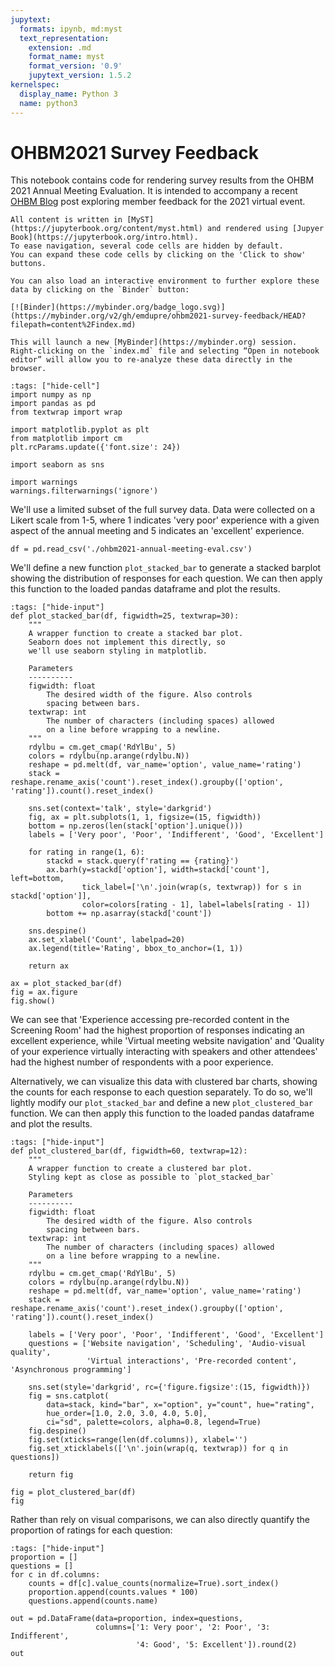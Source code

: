 ```yaml
---
jupytext:
  formats: ipynb, md:myst
  text_representation:
    extension: .md
    format_name: myst
    format_version: '0.9'
    jupytext_version: 1.5.2
kernelspec:
  display_name: Python 3
  name: python3
---
```


# OHBM2021 Survey Feedback

This notebook contains code for rendering survey results from the OHBM 2021 Annual Meeting Evaluation.
It is intended to accompany a recent [OHBM Blog](https://www.ohbmbrainmappingblog.com/) post exploring member feedback for the 2021 virtual event.

```{note}
All content is written in [MyST](https://jupyterbook.org/content/myst.html) and rendered using [Jupyer Book](https://jupyterbook.org/intro.html).
To ease navigation, several code cells are hidden by default.
You can expand these code cells by clicking on the 'Click to show' buttons.

You can also load an interactive environment to further explore these data by clicking on the `Binder` button:

[![Binder](https://mybinder.org/badge_logo.svg)](https://mybinder.org/v2/gh/emdupre/ohbm2021-survey-feedback/HEAD?filepath=content%2Findex.md)

This will launch a new [MyBinder](https://mybinder.org) session.
Right-clicking on the `index.md` file and selecting “Open in notebook editor” will allow you to re-analyze these data directly in the browser.

```

```{code-cell} python3
:tags: ["hide-cell"]
import numpy as np
import pandas as pd
from textwrap import wrap

import matplotlib.pyplot as plt
from matplotlib import cm
plt.rcParams.update({'font.size': 24})

import seaborn as sns

import warnings
warnings.filterwarnings('ignore')
```

We'll use a limited subset of the full survey data.
Data were collected on a Likert scale from 1-5, where 1 indicates 'very poor' experience with a given aspect of the annual meeting and 5 indicates an 'excellent' experience.

```{code-cell} python3
df = pd.read_csv('./ohbm2021-annual-meeting-eval.csv')
```

We'll define a new function `plot_stacked_bar` to generate a stacked barplot showing the distribution of responses for each question.
We can then apply this function to the loaded pandas dataframe and plot the results.

```{code-cell} python3
:tags: ["hide-input"]
def plot_stacked_bar(df, figwidth=25, textwrap=30):
    """
    A wrapper function to create a stacked bar plot.
    Seaborn does not implement this directly, so
    we'll use seaborn styling in matplotlib.

    Parameters
    ----------
    figwidth: float
        The desired width of the figure. Also controls
        spacing between bars.
    textwrap: int
        The number of characters (including spaces) allowed
        on a line before wrapping to a newline.
    """
    rdylbu = cm.get_cmap('RdYlBu', 5)
    colors = rdylbu(np.arange(rdylbu.N))
    reshape = pd.melt(df, var_name='option', value_name='rating')
    stack = reshape.rename_axis('count').reset_index().groupby(['option', 'rating']).count().reset_index()

    sns.set(context='talk', style='darkgrid')
    fig, ax = plt.subplots(1, 1, figsize=(15, figwidth))
    bottom = np.zeros(len(stack['option'].unique()))
    labels = ['Very poor', 'Poor', 'Indifferent', 'Good', 'Excellent']

    for rating in range(1, 6):
        stackd = stack.query(f'rating == {rating}')
        ax.barh(y=stackd['option'], width=stackd['count'], left=bottom,
                tick_label=['\n'.join(wrap(s, textwrap)) for s in stackd['option']],
                color=colors[rating - 1], label=labels[rating - 1])
        bottom += np.asarray(stackd['count'])

    sns.despine()
    ax.set_xlabel('Count', labelpad=20)
    ax.legend(title='Rating', bbox_to_anchor=(1, 1))

    return ax
```

```{code-cell} python3
ax = plot_stacked_bar(df)
fig = ax.figure
fig.show()
```

We can see that 'Experience accessing pre-recorded content in the Screening Room' had the highest proportion of responses indicating an excellent experience,
while 'Virtual meeting website navigation' and 'Quality of your experience virtually interacting with speakers and other attendees' had the highest number of respondents with a poor experience.

Alternatively, we can visualize this data with clustered bar charts,
showing the counts for each response to each question separately.
To do so, we'll lightly modify our `plot_stacked_bar` and define a new `plot_clustered_bar` function.
We can then apply this function to the loaded pandas dataframe and plot the results.

```{code-cell} python3
:tags: ["hide-input"]
def plot_clustered_bar(df, figwidth=60, textwrap=12):
    """
    A wrapper function to create a clustered bar plot.
    Styling kept as close as possible to `plot_stacked_bar`

    Parameters
    ----------
    figwidth: float
        The desired width of the figure. Also controls
        spacing between bars.
    textwrap: int
        The number of characters (including spaces) allowed
        on a line before wrapping to a newline.
    """
    rdylbu = cm.get_cmap('RdYlBu', 5)
    colors = rdylbu(np.arange(rdylbu.N))
    reshape = pd.melt(df, var_name='option', value_name='rating')
    stack = reshape.rename_axis('count').reset_index().groupby(['option', 'rating']).count().reset_index()

    labels = ['Very poor', 'Poor', 'Indifferent', 'Good', 'Excellent']
    questions = ['Website navigation', 'Scheduling', 'Audio-visual quality',
                 'Virtual interactions', 'Pre-recorded content', 'Asynchronous programming']

    sns.set(style='darkgrid', rc={'figure.figsize':(15, figwidth)})
    fig = sns.catplot(
        data=stack, kind="bar", x="option", y="count", hue="rating",
        hue_order=[1.0, 2.0, 3.0, 4.0, 5.0],
        ci="sd", palette=colors, alpha=0.8, legend=True)
    fig.despine()
    fig.set(xticks=range(len(df.columns)), xlabel='')
    fig.set_xticklabels(['\n'.join(wrap(q, textwrap)) for q in questions])

    return fig
```

```{code-cell} python3
fig = plot_clustered_bar(df)
fig
```

Rather than rely on visual comparisons, we can also directly quantify the proportion of ratings for each question:

```{code-cell} python3
:tags: ["hide-input"]
proportion = []
questions = []
for c in df.columns:
    counts = df[c].value_counts(normalize=True).sort_index()
    proportion.append(counts.values * 100)
    questions.append(counts.name)

out = pd.DataFrame(data=proportion, index=questions,
                   columns=['1: Very poor', '2: Poor', '3: Indifferent',
                            '4: Good', '5: Excellent']).round(2)
out
```
